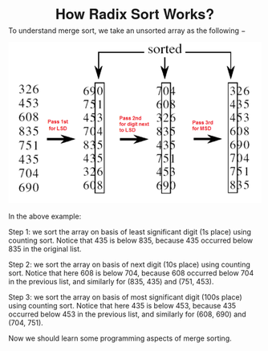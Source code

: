 <h1 align="center" style="text-align:center;line-height:10pt;font-family:'Helvetica Neue',Helvetica,Arial,sans-serif;">How Radix Sort Works?</h1>

To understand merge sort, we take an unsorted array as the following −

<p align="center">
    <img src="/01-Sorting/img/radix_sort.png" alt="Step 01">
</p>

In the above example:

Step 1: we sort the array on basis of least significant digit (1s place) using counting sort. Notice that 435 is below 835, because 435 occurred below 835 in the original list.

Step 2: we sort the array on basis of next digit (10s place) using counting sort. Notice that here 608 is below 704, because 608 occurred below 704 in the previous list, and similarly for (835, 435) and (751, 453).

Step 3: we sort the array on basis of most significant digit (100s place) using counting sort. Notice that here 435 is below 453, because 435 occurred below 453 in the previous list, and similarly for (608, 690) and (704, 751).

Now we should learn some programming aspects of merge sorting.